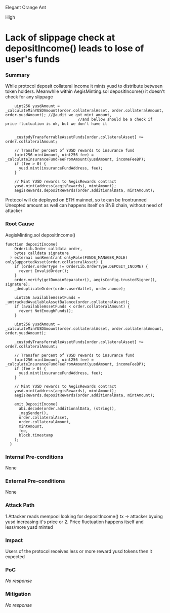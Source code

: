 Elegant Orange Ant

High

# Lack of slippage check at depositIncome() leads to lose of user's funds

### Summary

While protocol deposit collateral income it mints yusd to distribute between token holders. Meanwhile within AegisMinting.sol depositIncome() it doesn't check for any slippage

```solidity
    uint256 yusdAmount = _calculateMinYUSDAmount(order.collateralAsset, order.collateralAmount, order.yusdAmount); //@audit we got mint amount, 
                                //and bellow should be a check if price fluctuation is ok, but we don't have it


    _custodyTransferrableAssetFunds[order.collateralAsset] += order.collateralAmount;

    // Transfer percent of YUSD rewards to insurance fund
    (uint256 mintAmount, uint256 fee) = _calculateInsuranceFundFeeFromAmount(yusdAmount, incomeFeeBP);
    if (fee > 0) {
      yusd.mint(insuranceFundAddress, fee);
    }

    // Mint YUSD rewards to AegisRewards contract
    yusd.mint(address(aegisRewards), mintAmount);
    aegisRewards.depositRewards(order.additionalData, mintAmount);
```

Protocol will de deployed on ETH mainnet, so tx can be frontrunned
Unexpted amount as well can happens itself on BNB chain, without need of attacker


### Root Cause

AegisMinting.sol depositIncome()
```solidity
function depositIncome(
    OrderLib.Order calldata order,
    bytes calldata signature
  ) external nonReentrant onlyRole(FUNDS_MANAGER_ROLE) onlySupportedAsset(order.collateralAsset) {
    if (order.orderType != OrderLib.OrderType.DEPOSIT_INCOME) {
      revert InvalidOrder();
    }
    order.verify(getDomainSeparator(), aegisConfig.trustedSigner(), signature);
    _deduplicateOrder(order.userWallet, order.nonce); 

    uint256 availableAssetFunds = _untrackedAvailableAssetBalance(order.collateralAsset);
    if (availableAssetFunds < order.collateralAmount) {
      revert NotEnoughFunds();
    }

    uint256 yusdAmount = _calculateMinYUSDAmount(order.collateralAsset, order.collateralAmount, order.yusdAmount);

    _custodyTransferrableAssetFunds[order.collateralAsset] += order.collateralAmount;

    // Transfer percent of YUSD rewards to insurance fund
    (uint256 mintAmount, uint256 fee) = _calculateInsuranceFundFeeFromAmount(yusdAmount, incomeFeeBP);
    if (fee > 0) {
      yusd.mint(insuranceFundAddress, fee);
    }

    // Mint YUSD rewards to AegisRewards contract
    yusd.mint(address(aegisRewards), mintAmount);
    aegisRewards.depositRewards(order.additionalData, mintAmount);

    emit DepositIncome(
      abi.decode(order.additionalData, (string)),
      _msgSender(),
      order.collateralAsset,
      order.collateralAmount,
      mintAmount,
      fee,
      block.timestamp
    );
  }
```

### Internal Pre-conditions

None

### External Pre-conditions

None

### Attack Path

1.Attacker reads mempool looking for depositIncome() tx -> attacker byuing yusd increasing it's price
or
2. Price fluctuation happens itself and less/more yusd minted

### Impact

Users of the protocol receives less or more reward yusd tokens then it expected

### PoC

_No response_

### Mitigation

_No response_